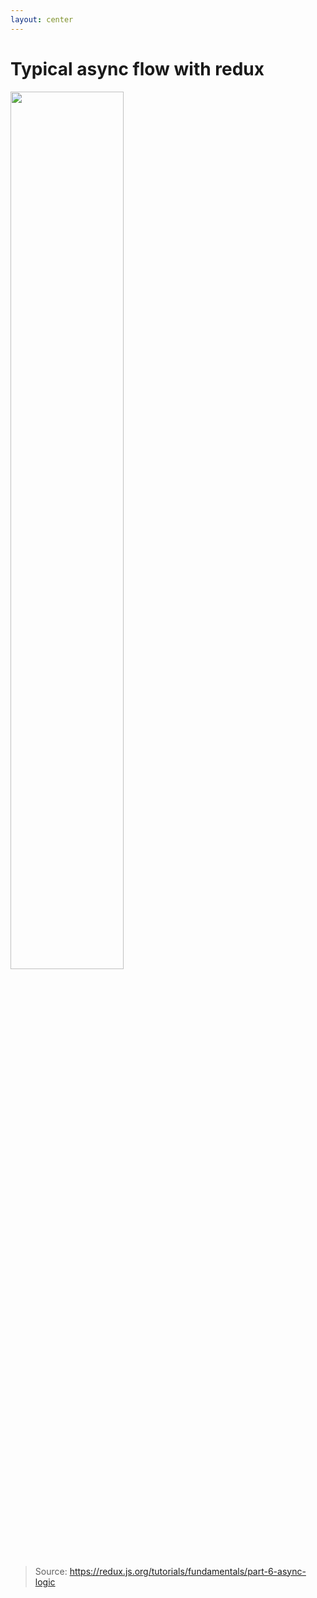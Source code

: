```yaml
---
layout: center
---
```


# Typical async flow with redux

<style>
.async-diagram {
  width: 60%;
  margin: 0 auto;
  margin-bottom: 5px;
}
</style>

<img class="async-diagram" src="images/reduxasyncdataflowdiagram-d97ff38a0f4da0f327163170ccc13e80.gif" />

> Source: https://redux.js.org/tutorials/fundamentals/part-6-async-logic
